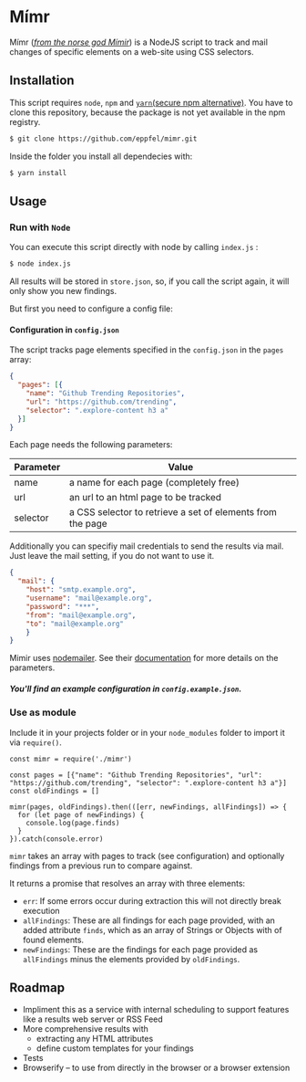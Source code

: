 # Mímr
Mímr (_[from the norse god Mímir](https://en.wikipedia.org/wiki/M%C3%ADmir)_) is a NodeJS script to track and mail changes of specific elements on a web-site using CSS selectors.

## Installation

This script requires `node`, `npm` and [`yarn`(secure npm alternative)](https://yarnpkg.com/). You have to clone this repository, because the package is not yet available in the npm registry.

```bash
$ git clone https://github.com/eppfel/mimr.git
```

Inside the folder you install all dependecies with:

```bash
$ yarn install
```

## Usage

### Run with `Node`

You can execute this script directly with node by calling `index.js` :

```bash
$ node index.js
```

All results will be stored in `store.json`, so, if you call the script again, it will only show you new findings.

But first you need to configure a config file:

#### Configuration in `config.json`

The script tracks page elements specified in the `config.json` in the `pages` array:
```JSON
{
  "pages": [{
    "name": "Github Trending Repositories",
    "url": "https://github.com/trending",
    "selector": ".explore-content h3 a"
  }]
}
```

Each page needs the following parameters:

Parameter | Value
----------|------
name      | a name for each page (completely free)
url       | an url to an html page to be tracked
selector  | a CSS selector to retrieve a set of elements from the page

Additionally you can specifiy mail credentials to send the results via mail. Just leave the mail setting, if you do not want to use it.

```JSON
{
  "mail": {
    "host": "smtp.example.org",
    "username": "mail@example.org",
    "password": "***",
    "from": "mail@example.org",
    "to": "mail@example.org"
	}
}
```
Mimir uses [nodemailer](https://github.com/nodemailer/nodemailer). See their [documentation](https://community.nodemailer.com/) for more details on the parameters.

##### You'll find an example configuration in `config.example.json`.

### Use as module

Include it in your projects folder or in your `node_modules` folder to import it via `require()`.

```JS
const mimr = require('./mimr')

const pages = [{"name": "Github Trending Repositories", "url": "https://github.com/trending", "selector": ".explore-content h3 a"}]
const oldFindings = []

mimr(pages, oldFindings).then(([err, newFindings, allFindings]) => {
  for (let page of newFindings) {
    console.log(page.finds)
  }
}).catch(console.error)
```

`mimr` takes an array with pages to track (see configuration) and optionally findings from a previous run to compare against.

It returns a promise that resolves an array with three elements:
- `err`: If some errors occur during extraction this will not directly break execution
- `allFindings`: These are all findings for each page provided, with an added attribute `finds`, which as an array of Strings or Objects with of found elements.
- `newFindings`: These are the findings for each page provided as `allFindings` minus the elements provided by `oldFindings`.

## Roadmap

* Impliment this as a service with internal scheduling to support features like a results web server or RSS Feed
* More comprehensive results with
    - extracting any HTML attributes
    - define custom templates for your findings
* Tests
* Browserify – to use from directly in the browser or a browser extension
